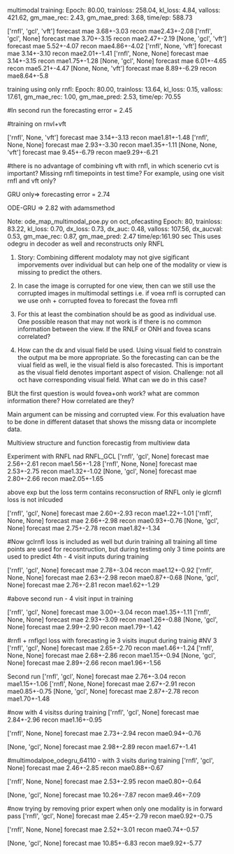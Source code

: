 multimodal training: 
Epoch: 80.00, trainloss: 258.04, kl_loss: 4.84, valloss: 421.62, gm_mae_rec: 2.43, gm_mae_pred: 3.68, time/ep: 588.73


['rnfl', 'gcl', 'vft'] forecast mae 3.68+-3.03  recon mae2.43+-2.08
['rnfl', 'gcl', None] forecast mae 3.70+-3.15  recon mae2.47+-2.19
[None, 'gcl', 'vft'] forecast mae 5.52+-4.07  recon mae4.86+-4.02
['rnfl', None, 'vft'] forecast mae 3.14+-3.10  recon mae2.01+-1.41
['rnfl', None, None] forecast mae 3.14+-3.15  recon mae1.75+-1.28
[None, 'gcl', None] forecast mae 6.01+-4.65  recon mae5.21+-4.47
[None, None, 'vft'] forecast mae 8.89+-6.29  recon mae8.64+-5.8



training using only rnfl: 
Epoch: 80.00, trainloss: 13.64, kl_loss: 0.15, valloss: 17.61, gm_mae_rec: 1.00, gm_mae_pred: 2.53, time/ep: 70.55

#In second run the forecasting error = 2.45



#training on rnvl+vft

['rnfl', None, 'vft'] forecast mae 3.14+-3.13  recon mae1.81+-1.48
['rnfl', None, None] forecast mae 2.93+-3.30  recon mae1.35+-1.11
[None, None, 'vft'] forecast mae 9.45+-6.79  recon mae9.29+-6.21


#there is no advantage of combining vft with rnfl, in which scenerio cvt
is important? Missing rnfl timepoints in test time? For example, using
one visit rnfl and vft only?


GRU only=> forecasting error = 2.74

ODE-GRU => 2.82 with adamsmethod


Note: ode_map_multimodal_poe.py on oct_ofecasting Epoch: 80, trainloss:
83.22, kl_loss: 0.70, dx_loss: 0.73, dx_auc: 0.48, valloss: 107.56,
dx_aucval: 0.53, gm_mae_rec: 0.87, gm_mae_pred: 2.47 time/ep:161.90 sec
This uses odegru in decoder as well and reconstructs only RNFL

 

1. Story: Combining different modaloty may not give sigificant imporvements
over individual but can help one of the modality or view is missing to
predict the others.

2. In case the image is corrupted for one view, then can we still use
   the corrupted images in multimodal settings i.e. if voea rnfl is
   corrupted can we use onh + corrupted fovea to forecast the fovea rnfl
   
3. For this at least the combination should be as good as individual
   use. One possible reason that may not work is if there is no common
   information between the view. If the RNLF or ONH and fovea scans
   correlated?
4. How can the dx and visual field be used. Using visual field to
   constrain the output ma be more appropriate. So the forecasting can
   can be the viual field as well, ie the visual field is also
   forecasted. This is important as the visual field denotes important
   aspect of vision. Challenge: not all oct have corresponding visual
   field. What can we do in this case?

BUt the first question is would fovea+onh work? what are common
information there? How correlated are they? 

Main argument can be missing and corrupted view. For this evaluation
have to be done in different dataset that shows the missng data or
incomplete data.

Multiview structure and function forecastig from multiview data 


Experiment with RNFL nad RNFL_GCL
['rnfl', 'gcl', None] forecast mae 2.56+-2.61  recon mae1.56+-1.28
['rnfl', None, None] forecast mae 2.53+-2.75  recon mae1.32+-1.02
[None, 'gcl', None] forecast mae 2.80+-2.66  recon mae2.05+-1.65


above exp but the loss term contains reconsruction of RNFL only ie
glcrnfl loss is not inlcuded
 
['rnfl', 'gcl', None] forecast mae 2.60+-2.93 recon mae1.22+-1.01
['rnfl', None, None] forecast mae 2.66+-2.98 recon mae0.93+-0.76
[None, 'gcl', None] forecast mae 2.75+-2.78 recon mae1.82+-1.34

#Now gclrnfl loss is included as well but durin training all training
all time points are used for recosntruction, but during testimg only 3
time points are used to predict 4th - 4 visit inputs during training

['rnfl', 'gcl', None] forecast mae 2.78+-3.04 recon mae1.12+-0.92
['rnfl', None, None] forecast mae 2.63+-2.98 recon mae0.87+-0.68
[None, 'gcl', None] forecast mae 2.76+-2.81 recon mae1.62+-1.29

#above second run - 4 visit input in training

['rnfl', 'gcl', None] forecast mae 3.00+-3.04  recon mae1.35+-1.11
['rnfl', None, None] forecast mae 2.93+-3.09  recon mae1.26+-0.88
[None, 'gcl', None] forecast mae 2.99+-2.90  recon mae1.79+-1.42



#rnfl + rnflgcl loss with forecasting ie 3 visits inuput during trainig
#NV 3 ['rnfl', 'gcl', None] forecast mae 2.65+-2.70 recon mae1.46+-1.24
['rnfl', None, None] forecast mae 2.68+-2.86 recon mae1.15+-0.94
[None, 'gcl', None] forecast mae 2.89+-2.66 recon mae1.96+-1.56

Second run
['rnfl', 'gcl', None] forecast mae 2.76+-3.04  recon mae1.15+-1.06
['rnfl', None, None] forecast mae 2.67+-2.91  recon mae0.85+-0.75
[None, 'gcl', None] forecast mae 2.87+-2.78  recon mae1.70+-1.48


#now with 4 visitss during training
['rnfl', 'gcl', None] forecast mae 2.84+-2.96  recon mae1.16+-0.95

['rnfl', None, None] forecast mae 2.73+-2.94  recon mae0.94+-0.76

[None, 'gcl', None] forecast mae 2.98+-2.89  recon mae1.67+-1.41



#multimodalpoe_odegru_64110 - with 3 visits during training
['rnfl', 'gcl', None] forecast mae 2.46+-2.85  recon mae0.88+-0.67

['rnfl', None, None] forecast mae 2.53+-2.95  recon mae0.80+-0.64

[None, 'gcl', None] forecast mae 10.26+-7.87  recon mae9.46+-7.09


#now trying by removing prior expert when only one modality is in
forward pass
['rnfl', 'gcl', None] forecast mae 2.45+-2.79  recon mae0.92+-0.75

['rnfl', None, None] forecast mae 2.52+-3.01  recon mae0.74+-0.57

[None, 'gcl', None] forecast mae 10.85+-6.83  recon mae9.92+-5.77




